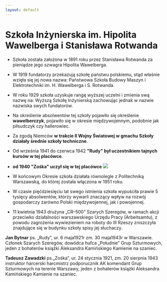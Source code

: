 ```yaml
---
layout: default
---
```



# Szkoła Inżynierska im. Hipolita Wawelberga i Stanisława Rotwanda

* Szkoła została założona w 1891 roku przez Stanisława Rotwanda za pieniądze jego szwagra Hipolita Wawelberga.
*  W 1919 fundatorzy przekazują szkołę państwu polskiemu, stąd właśnie wzięła się jej nowa nazwa: Państwowa Szkoła Budowy Maszyn i Elektrotechniki im. H. Wawelberga i S. Rotwanda.
* W roku 1929 szkoła uzyskuje rangę wyższej uczelni i zmienia swą nazwę na: Wyższą Szkołę Inżynierską zachowując jednak w nazwie nazwiska swych fundatorów.
*  Na określenie absolwentów tej szkoły pojawiło się określenie **wawelberczyk**, pojawiło się w okresie międzywojennym, podobnie jak piłsudczyk czy hallerowiec.  
 * Za zgodą Niemców **w trakcie II Wojny Światowej w gmachu Szkoły działały średnie szkoły techniczne**.
* Od września 1941 do czerwca 1942 **"Rudy" był uczestnikiem tajnych kursów w tej placówce**.
* **od 1940 "Zośka" uczył się w tej placówce**
![](https://upload.wikimedia.org/wikipedia/commons/thumb/c/c0/Zbigniew_Ja%C5%9Bkiewicz_Jan_Bytnar_Pa%C5%84stwowa_Wy%C5%BCsza_Szko%C5%82a_Budowy_Maszyn_i_Elektrotechniki_im._H._Wawelberga_i_S._Rotwanda.jpg/800px-Zbigniew_Ja%C5%9Bkiewicz_Jan_Bytnar_Pa%C5%84stwowa_Wy%C5%BCsza_Szko%C5%82a_Budowy_Maszyn_i_Elektrotechniki_im._H._Wawelberga_i_S._Rotwanda.jpg)
* W końcowym Okresie szkoła działała równolegle z Politechniką Warszawską, do której została włączona w 1951 roku.
* W czasie pięćdziesięciu lat swego istnienia szkoła wypuściła prawie 5 tysięcy absolwentów, którzy wywarli znaczący wpływ na rozwój gospodarczy zarówno Polski międzywojennej, jak i powojennej.

* 11 kwietnia 1943 drużyna „CR–500” Szarych Szeregów, w ramach akcji przeciwko działalności warszawskiego Urzędu Pracy (Arbeitsamtu), z powodu zagrożenia wywiezieniem na roboty do III Rzeszy zniszczyła znajdujące się w budynku szkoły spisy jej słuchaczy.



**Jan Bytnar** ps. „Rudy”, ur. 6 maja1921r  zm. 30 maja1943r w Warszawie. Członek Szarych Szeregów, dowódca hufca „Południe”  Grup Szturmowych, jeden z bohaterów książki Aleksandra Kamińskiego Kamienie na szaniec.

**Tadeusz Zawadzki** ps.„Zośka”, ur. 24 stycznia 1921, zm. 20 sierpnia 1943  instruktor harcerski harcmistrz podporucznik AK komendant Grup Szturmowych na terenie Warszawy, jeden z bohaterów książki Aleksandra Kamińskiego Kamienie na szaniec.
<!--stackedit_data:
eyJoaXN0b3J5IjpbNDM3NTEzNDIxLC0zODc4ODk5MDRdfQ==
-->
